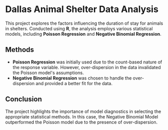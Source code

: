 # Dallas Animal Shelter Data Analysis

This project explores the factors influencing the duration of stay for animals in shelters. Conducted using **R**, the analysis employs various statistical models, including **Poisson Regression** and **Negative Binomial Regression**.

## Methods
- **Poisson Regression** was initially used due to the count-based nature of the response variable. However, over-dispersion in the data invalidated the Poisson model's assumptions.
- **Negative Binomial Regression** was chosen to handle the over-dispersion and provided a better fit for the data.

## Conclusion
The project highlights the importance of model diagnostics in selecting the appropriate statistical methods. In this case, the Negative Binomial Model outperformed the Poisson model due to the presence of over-dispersion.